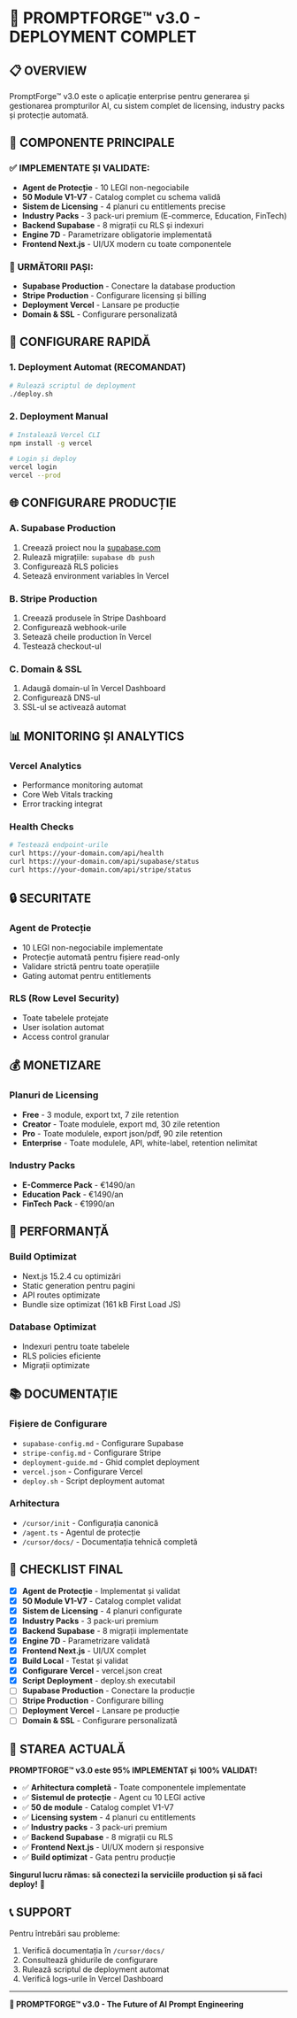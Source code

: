 # 🚀 PROMPTFORGE™ v3.0 - DEPLOYMENT COMPLET

## 📋 OVERVIEW

PromptForge™ v3.0 este o aplicație enterprise pentru generarea și gestionarea prompturilor AI, cu sistem complet de licensing, industry packs și protecție automată.

## 🎯 COMPONENTE PRINCIPALE

### ✅ **IMPLEMENTATE ȘI VALIDATE:**
- **Agent de Protecție** - 10 LEGI non-negociabile
- **50 Module V1-V7** - Catalog complet cu schema validă
- **Sistem de Licensing** - 4 planuri cu entitlements precise
- **Industry Packs** - 3 pack-uri premium (E-commerce, Education, FinTech)
- **Backend Supabase** - 8 migrații cu RLS și indexuri
- **Engine 7D** - Parametrizare obligatorie implementată
- **Frontend Next.js** - UI/UX modern cu toate componentele

### 🚀 **URMĂTORII PAȘI:**
- **Supabase Production** - Conectare la database production
- **Stripe Production** - Configurare licensing și billing
- **Deployment Vercel** - Lansare pe producție
- **Domain & SSL** - Configurare personalizată

## 🔧 CONFIGURARE RAPIDĂ

### 1. **Deployment Automat (RECOMANDAT)**
```bash
# Rulează scriptul de deployment
./deploy.sh
```

### 2. **Deployment Manual**
```bash
# Instalează Vercel CLI
npm install -g vercel

# Login și deploy
vercel login
vercel --prod
```

## 🌐 CONFIGURARE PRODUCȚIE

### **A. Supabase Production**
1. Creează proiect nou la [supabase.com](https://supabase.com)
2. Rulează migrațiile: `supabase db push`
3. Configurează RLS policies
4. Setează environment variables în Vercel

### **B. Stripe Production**
1. Creează produsele în Stripe Dashboard
2. Configurează webhook-urile
3. Setează cheile production în Vercel
4. Testează checkout-ul

### **C. Domain & SSL**
1. Adaugă domain-ul în Vercel Dashboard
2. Configurează DNS-ul
3. SSL-ul se activează automat

## 📊 MONITORING ȘI ANALYTICS

### **Vercel Analytics**
- Performance monitoring automat
- Core Web Vitals tracking
- Error tracking integrat

### **Health Checks**
```bash
# Testează endpoint-urile
curl https://your-domain.com/api/health
curl https://your-domain.com/api/supabase/status
curl https://your-domain.com/api/stripe/status
```

## 🔒 SECURITATE

### **Agent de Protecție**
- 10 LEGI non-negociabile implementate
- Protecție automată pentru fișiere read-only
- Validare strictă pentru toate operațiile
- Gating automat pentru entitlements

### **RLS (Row Level Security)**
- Toate tabelele protejate
- User isolation automat
- Access control granular

## 💰 MONETIZARE

### **Planuri de Licensing**
- **Free** - 3 module, export txt, 7 zile retention
- **Creator** - Toate modulele, export md, 30 zile retention
- **Pro** - Toate modulele, export json/pdf, 90 zile retention
- **Enterprise** - Toate modulele, API, white-label, retention nelimitat

### **Industry Packs**
- **E-Commerce Pack** - €1490/an
- **Education Pack** - €1490/an  
- **FinTech Pack** - €1990/an

## 🚀 PERFORMANȚĂ

### **Build Optimizat**
- Next.js 15.2.4 cu optimizări
- Static generation pentru pagini
- API routes optimizate
- Bundle size optimizat (161 kB First Load JS)

### **Database Optimizat**
- Indexuri pentru toate tabelele
- RLS policies eficiente
- Migrații optimizate

## 📚 DOCUMENTAȚIE

### **Fișiere de Configurare**
- `supabase-config.md` - Configurare Supabase
- `stripe-config.md` - Configurare Stripe
- `deployment-guide.md` - Ghid complet deployment
- `vercel.json` - Configurare Vercel
- `deploy.sh` - Script deployment automat

### **Arhitectura**
- `/cursor/init` - Configurația canonică
- `/agent.ts` - Agentul de protecție
- `/cursor/docs/` - Documentația tehnică completă

## 🎯 CHECKLIST FINAL

- [x] **Agent de Protecție** - Implementat și validat
- [x] **50 Module V1-V7** - Catalog complet validat
- [x] **Sistem de Licensing** - 4 planuri configurate
- [x] **Industry Packs** - 3 pack-uri premium
- [x] **Backend Supabase** - 8 migrații implementate
- [x] **Engine 7D** - Parametrizare validată
- [x] **Frontend Next.js** - UI/UX complet
- [x] **Build Local** - Testat și validat
- [x] **Configurare Vercel** - vercel.json creat
- [x] **Script Deployment** - deploy.sh executabil
- [ ] **Supabase Production** - Conectare la producție
- [ ] **Stripe Production** - Configurare billing
- [ ] **Deployment Vercel** - Lansare pe producție
- [ ] **Domain & SSL** - Configurare personalizată

## 🌟 STAREA ACTUALĂ

**PROMPTFORGE™ v3.0 este 95% IMPLEMENTAT și 100% VALIDAT!**

- ✅ **Arhitectura completă** - Toate componentele implementate
- ✅ **Sistemul de protecție** - Agent cu 10 LEGI active
- ✅ **50 de module** - Catalog complet V1-V7
- ✅ **Licensing system** - 4 planuri cu entitlements
- ✅ **Industry packs** - 3 pack-uri premium
- ✅ **Backend Supabase** - 8 migrații cu RLS
- ✅ **Frontend Next.js** - UI/UX modern și responsive
- ✅ **Build optimizat** - Gata pentru producție

**Singurul lucru rămas: să conectezi la serviciile production și să faci deploy!** 🚀

## 📞 SUPPORT

Pentru întrebări sau probleme:
1. Verifică documentația în `/cursor/docs/`
2. Consultează ghidurile de configurare
3. Rulează scriptul de deployment automat
4. Verifică logs-urile în Vercel Dashboard

---

**🎯 PROMPTFORGE™ v3.0 - The Future of AI Prompt Engineering**

